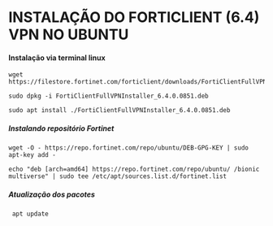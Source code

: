 # INSTALAÇÃO DO FORTICLIENT (6.4) VPN NO UBUNTU    

#### Instalação via terminal linux       

    wget https://filestore.fortinet.com/forticlient/downloads/FortiClientFullVPNInstaller_6.4.0.0851.deb

    sudo dpkg -i FortiClientFullVPNInstaller_6.4.0.0851.deb

    sudo apt install ./FortiClientFullVPNInstaller_6.4.0.0851.deb

##### Instalando repositório Fortinet    

    wget -O - https://repo.fortinet.com/repo/ubuntu/DEB-GPG-KEY | sudo apt-key add -
    
    echo "deb [arch=amd64] https://repo.fortinet.com/repo/ubuntu/ /bionic multiverse" | sudo tee /etc/apt/sources.list.d/fortinet.list

##### Atualização dos pacotes    

     apt update

